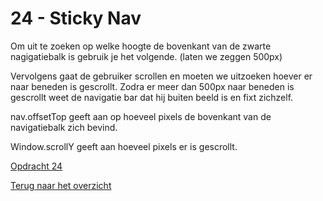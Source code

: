# 24 - Sticky Nav

Om uit te zoeken op welke hoogte de bovenkant van de zwarte nagigatiebalk is gebruik je het volgende. (laten we zeggen 500px)


Vervolgens gaat de gebruiker scrollen en moeten we uitzoeken hoever er naar beneden is gescrollt. Zodra er meer dan 500px naar beneden is gescrollt weet de navigatie bar dat hij buiten beeld is en fixt zichzelf. 

nav.offsetTop geeft aan op hoeveel pixels de bovenkant van de navigatiebalk zich bevind. 

Window.scrollY geeft aan hoeveel pixels er is gescrollt. 

[Opdracht 24](https://zeijls.github.io/SRPWesBos/24/index-START.html/) <br>

[Terug naar het overzicht](https://zeijls.github.io/SRPWesBos/)